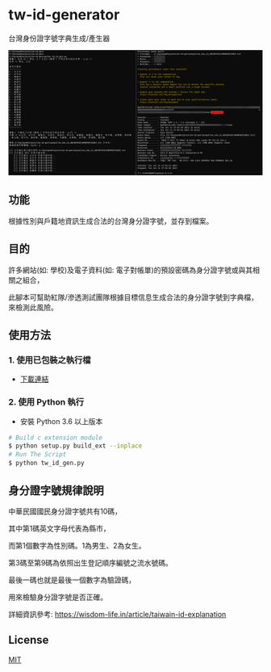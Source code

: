 # tw-id-generator

台灣身份證字號字典生成/產生器

![](./demo.png)

## 功能

根據性別與戶籍地資訊生成合法的台灣身分證字號，並存到檔案。

## 目的

許多網站(如: 學校)及電子資料(如: 電子對帳單)的預設密碼為身分證字號或與其相關之組合，

此腳本可幫助紅隊/滲透測試團隊根據目標信息生成合法的身分證字號到字典檔，來檢測此風險。

## 使用方法

### 1. 使用已包裝之執行檔

- [下載連結](https://github.com/opabravo/tw-id-generator/releases/download/latest/tw_id_gen.exe)

### 2. 使用 Python 執行

- 安裝 Python 3.6 以上版本

```bash
# Build c extension module
$ python setup.py build_ext --inplace
# Run The Script
$ python tw_id_gen.py
```

## 身分證字號規律說明

中華民國國民身分證字號共有10碼，

其中第1碼英文字母代表為縣市，

而第1個數字為性別碼。1為男生、2為女生。

第3碼至第9碼為依照出生登記順序編號之流水號碼。

最後一碼也就是最後一個數字為驗證碼，

用來檢驗身分證字號是否正確。

詳細資訊參考: https://wisdom-life.in/article/taiwain-id-explanation

## License

[MIT](./LICENSE)